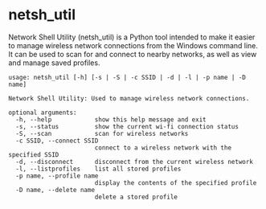 # netsh_util

Network Shell Utility (netsh_util) is a Python tool intended to make it easier to manage wireless network connections from the Windows command line. It can be used to scan for and connect to nearby networks, as well as view and manage saved profiles.

```
usage: netsh_util [-h] [-s | -S | -c SSID | -d | -l | -p name | -D name]

Network Shell Utility: Used to manage wireless network connections.

optional arguments:
  -h, --help            show this help message and exit
  -s, --status          show the current wi-fi connection status
  -S, --scan            scan for wireless networks
  -c SSID, --connect SSID
                        connect to a wireless network with the specified SSID
  -d, --disconnect      disconnect from the current wireless network
  -l, --listprofiles    list all stored profiles
  -p name, --profile name
                        display the contents of the specified profile
  -D name, --delete name
                        delete a stored profile
```
